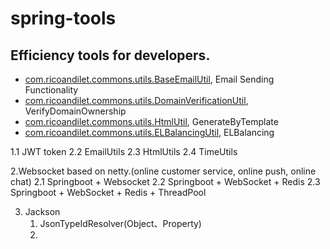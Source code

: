 # spring-tools

## Efficiency tools for developers.
* [com.ricoandilet.commons.utils.BaseEmailUtil](https://github.com/RicoShen/spring-tools/blob/main/commons/src/main/java/com/ricoandilet/commons/utils/email/BaseEmailUtil.java), Email Sending Functionality
* [com.ricoandilet.commons.utils.DomainVerificationUtil](https://github.com/RicoShen/spring-tools/blob/main/commons/src/main/java/com/ricoandilet/commons/utils/DomainVerificationUtil.java), VerifyDomainOwnership 
* [com.ricoandilet.commons.utils.HtmlUtil](https://github.com/RicoShen/spring-tools/blob/main/commons/src/main/java/com/ricoandilet/commons/utils/HtmlUtil.java), GenerateByTemplate
* [com.ricoandilet.commons.utils.ELBalancingUtil](https://github.com/RicoShen/spring-tools/blob/main/commons/src/main/java/com/ricoandilet/commons/utils/ELBalancingUtil.java),  ELBalancing


1.1 JWT token
    2.2 EmailUtils
    2.3 HtmlUtils
    2.4 TimeUtils

2.Websocket based on netty.(online customer service, online push, online chat)
  2.1 Springboot + Websocket
  2.2 Springboot + WebSocket + Redis
  2.3 Springboot + WebSocket + Redis + ThreadPool

3. Jackson
   1. JsonTypeIdResolver(Object、Property)
   2. 
          